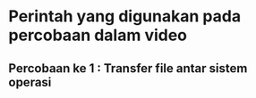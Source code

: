 # Perintah yang digunakan pada percobaan dalam video

## Percobaan ke 1 : Transfer file antar sistem operasi
